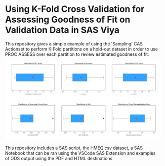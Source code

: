 # Using K-Fold Cross Validation for Assessing Goodness of Fit on Validation Data in SAS Viya
This repository gives a simple example of using the 'Sampling' CAS Actionset to perform K-Fold partitions on a hold-out dataset in order to use PROC ASSESS over each partition to review estimated goodness of fit. 

![Model Assessment Plot](assessment_plots.png)

This repository includes a SAS script, the HMEQ.csv dataset, a SAS Notebook that can be ran using the VSCode SAS Extension and examples of ODS output using the PDF and HTML destinations.


